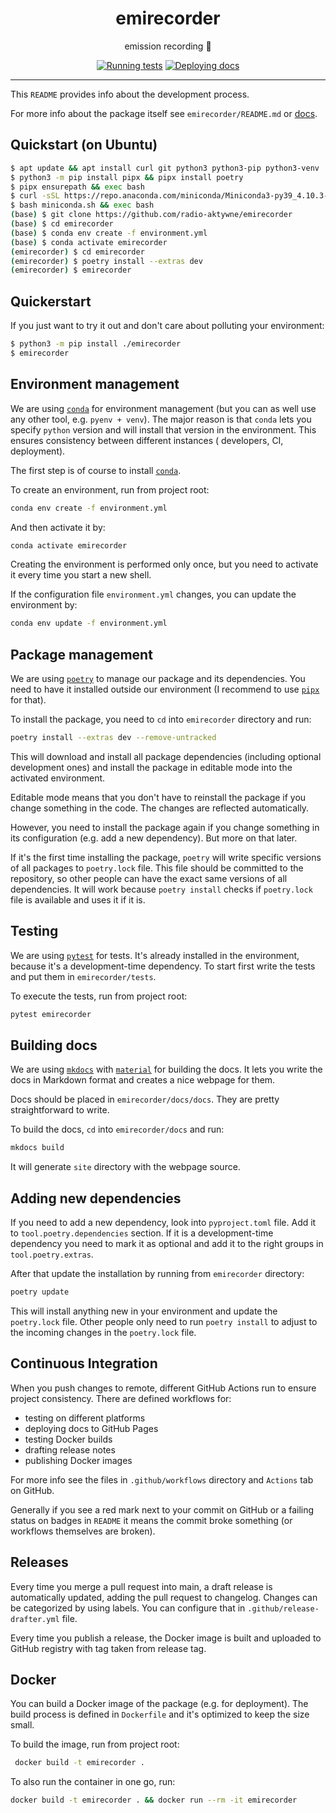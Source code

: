 <h1 align="center">emirecorder</h1>

<div align="center">

emission recording 🎥

[![Running tests](https://github.com/radio-aktywne/emirecorder/actions/workflows/test.yml/badge.svg)](https://github.com/radio-aktywne/emirecorder/actions/workflows/test.yml)
[![Deploying docs](https://github.com/radio-aktywne/emirecorder/actions/workflows/docs.yml/badge.svg)](https://github.com/radio-aktywne/emirecorder/actions/workflows/docs.yml)

</div>

---

This `README` provides info about the development process.

For more info about the package itself see `emirecorder/README.md`
or [docs](https://radio-aktywne.github.io/emirecorder).

## Quickstart (on Ubuntu)

```sh
$ apt update && apt install curl git python3 python3-pip python3-venv
$ python3 -m pip install pipx && pipx install poetry
$ pipx ensurepath && exec bash
$ curl -sSL https://repo.anaconda.com/miniconda/Miniconda3-py39_4.10.3-Linux-x86_64.sh -o miniconda.sh
$ bash miniconda.sh && exec bash
(base) $ git clone https://github.com/radio-aktywne/emirecorder
(base) $ cd emirecorder
(base) $ conda env create -f environment.yml
(base) $ conda activate emirecorder
(emirecorder) $ cd emirecorder
(emirecorder) $ poetry install --extras dev
(emirecorder) $ emirecorder
```

## Quickerstart

If you just want to try it out and don't care about polluting your environment:

```sh
$ python3 -m pip install ./emirecorder
$ emirecorder
```

## Environment management

We are using [`conda`](https://conda.io) for environment management (but you can
as well use any other tool, e.g. `pyenv + venv`). The major reason is
that `conda` lets you specify `python` version and will install that version in
the environment. This ensures consistency between different instances (
developers, CI, deployment).

The first step is of course to install [`conda`](https://conda.io).

To create an environment, run from project root:

```sh
conda env create -f environment.yml
```

And then activate it by:

```sh
conda activate emirecorder
```

Creating the environment is performed only once, but you need to activate it
every time you start a new shell.

If the configuration file `environment.yml` changes, you can update the
environment by:

```sh
conda env update -f environment.yml
```

## Package management

We are using [`poetry`](https://python-poetry.org) to manage our package and its
dependencies. You need to have it installed outside our environment (I recommend
to use [`pipx`](https://pipxproject.github.io/pipx) for that).

To install the package, you need to `cd` into `emirecorder` directory and run:

```sh
poetry install --extras dev --remove-untracked
```

This will download and install all package dependencies (including optional
development ones) and install the package in editable mode into the activated
environment.

Editable mode means that you don't have to reinstall the package if you change
something in the code. The changes are reflected automatically.

However, you need to install the package again if you change something in its
configuration (e.g. add a new dependency). But more on that later.

If it's the first time installing the package, `poetry` will write specific
versions of all packages to `poetry.lock` file. This file should be committed to
the repository, so other people can have the exact same versions of all
dependencies. It will work because `poetry install` checks if `poetry.lock` file
is available and uses it if it is.

## Testing

We are using [`pytest`](https://pytest.org) for tests. It's already installed in
the environment, because it's a development-time dependency. To start first
write the tests and put them in `emirecorder/tests`.

To execute the tests, run from project root:

```sh
pytest emirecorder
```

## Building docs

We are using [`mkdocs`](https://www.mkdocs.org)
with [`material`](https://squidfunk.github.io/mkdocs-material) for building the
docs. It lets you write the docs in Markdown format and creates a nice webpage
for them.

Docs should be placed in `emirecorder/docs/docs`. They are pretty straightforward to
write.

To build the docs, `cd` into `emirecorder/docs` and run:

```sh
mkdocs build
```

It will generate `site` directory with the webpage source.

## Adding new dependencies

If you need to add a new dependency, look into `pyproject.toml` file. Add it
to `tool.poetry.dependencies` section. If it is a development-time dependency
you need to mark it as optional and add it to the right groups
in `tool.poetry.extras`.

After that update the installation by running from `emirecorder` directory:

```sh
poetry update
```

This will install anything new in your environment and update the `poetry.lock`
file. Other people only need to run `poetry install` to adjust to the incoming
changes in the `poetry.lock` file.

## Continuous Integration

When you push changes to remote, different GitHub Actions run to ensure project
consistency. There are defined workflows for:

- testing on different platforms
- deploying docs to GitHub Pages
- testing Docker builds
- drafting release notes
- publishing Docker images

For more info see the files in `.github/workflows` directory and `Actions` tab
on GitHub.

Generally if you see a red mark next to your commit on GitHub or a failing
status on badges in `README` it means the commit broke something (or workflows
themselves are broken).

## Releases

Every time you merge a pull request into main, a draft release is automatically
updated, adding the pull request to changelog. Changes can be categorized by
using labels. You can configure that in `.github/release-drafter.yml` file.

Every time you publish a release, the Docker image is built and uploaded to
GitHub registry with tag taken from release tag.

## Docker

You can build a Docker image of the package (e.g. for deployment). The build
process is defined in `Dockerfile` and it's optimized to keep the size small.

To build the image, run from project root:

```sh
 docker build -t emirecorder .
```

To also run the container in one go, run:

```sh
docker build -t emirecorder . && docker run --rm -it emirecorder
```
